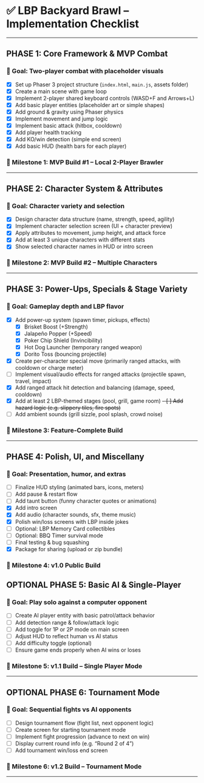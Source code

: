 
# ✅ LBP Backyard Brawl – Implementation Checklist

---

## **PHASE 1: Core Framework & MVP Combat**
### 🎯 Goal: Two-player combat with placeholder visuals

- [X] Set up Phaser 3 project structure (`index.html`, `main.js`, assets folder)
- [X] Create a main scene with game loop
- [X] Implement 2-player shared keyboard controls (WASD+F and Arrows+L)
- [X] Add basic player entities (placeholder art or simple shapes)
- [X] Add ground & gravity using Phaser physics
- [X] Implement movement and jump logic
- [X] Implement basic attack (hitbox, cooldown)
- [X] Add player health tracking
- [X] Add KO/win detection (simple end screen)
- [X] Add basic HUD (health bars for each player)

### 🏁 Milestone 1: MVP Build #1 – Local 2-Player Brawler

---

## **PHASE 2: Character System & Attributes**
### 🎯 Goal: Character variety and selection

- [X] Design character data structure (name, strength, speed, agility)
- [X] Implement character selection screen (UI + character preview)
- [X] Apply attributes to movement, jump height, and attack force
- [X] Add at least 3 unique characters with different stats
- [X] Show selected character names in HUD or intro screen

### 🏁 Milestone 2: MVP Build #2 – Multiple Characters

---

## **PHASE 3: Power-Ups, Specials & Stage Variety**
### 🎯 Goal: Gameplay depth and LBP flavor

- [X] Add power-up system (spawn timer, pickups, effects)
    - [X] Brisket Boost (+Strength)
    - [X] Jalapeño Popper (+Speed)
    - [X] Poker Chip Shield (Invincibility)
    - [X] Hot Dog Launcher (temporary ranged weapon)
    - [X] Dorito Toss (bouncing projectile)
- [X] Create per-character special move (primarily ranged attacks, with cooldown or charge meter)
- [ ] Implement visual/audio effects for ranged attacks (projectile spawn, travel, impact)
- [X] Add ranged attack hit detection and balancing (damage, speed, cooldown)
- [X] Add at least 2 LBP-themed stages (pool, grill, game room)
~~- [ ] Add hazard logic (e.g. slippery tiles, fire spots)~~
- [ ] Add ambient sounds (grill sizzle, pool splash, crowd noise)

### 🏁 Milestone 3: Feature-Complete Build

---

## **PHASE 4: Polish, UI, and Miscellany**
### 🎯 Goal: Presentation, humor, and extras

- [ ] Finalize HUD styling (animated bars, icons, meters)
- [ ] Add pause & restart flow
- [ ] Add taunt button (funny character quotes or animations)
- [X] Add intro screen
- [X] Add audio (character sounds, sfx, theme music)
- [X] Polish win/loss screens with LBP inside jokes
- [ ] Optional: LBP Memory Card collectibles
- [ ] Optional: BBQ Timer survival mode
- [ ] Final testing & bug squashing
- [X] Package for sharing (upload or zip bundle)

### 🏁 Milestone 4: v1.0 Public Build


## **OPTIONAL PHASE 5: Basic AI & Single-Player**
### 🎯 Goal: Play solo against a computer opponent

- [ ] Create AI player entity with basic patrol/attack behavior
- [ ] Add detection range & follow/attack logic
- [ ] Add toggle for 1P or 2P mode on main screen
- [ ] Adjust HUD to reflect human vs AI status
- [ ] Add difficulty toggle (optional)
- [ ] Ensure game ends properly when AI wins or loses

### 🏁 Milestone 5: v1.1 Build – Single Player Mode

---

## **OPTIONAL PHASE 6: Tournament Mode**
### 🎯 Goal: Sequential fights vs AI opponents

- [ ] Design tournament flow (fight list, next opponent logic)
- [ ] Create screen for starting tournament mode
- [ ] Implement fight progression (advance to next on win)
- [ ] Display current round info (e.g. “Round 2 of 4”)
- [ ] Add tournament win/loss end screen

### 🏁 Milestone 6: v1.2 Build – Tournament Mode

---